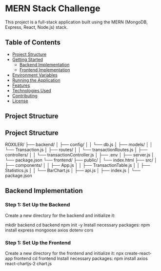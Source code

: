 # MERN Stack Challenge 

This project is a full-stack application built using the MERN (MongoDB, Express, React, Node.js) stack. 

## Table of Contents

- [Project Structure](#project-structure)
- [Getting Started](#getting-started)
  - [Backend Implementation](#backend-implementation)
  - [Frontend Implementation](#frontend-implementation)
- [Environment Variables](#environment-variables)
- [Running the Application](#running-the-application)
- [Features](#features)
- [Technologies Used](#technologies-used)
- [Contributing](#contributing)
- [License](#license)

## Project Structure
## Project Structure
ROXILER/
├── backend/
│   ├── config/
│   │   └── db.js
│   ├── models/
│   │   └── Transaction.js
│   ├── routes/
│   │   └── transactionRoutes.js
│   ├── controllers/
│   │   └── transactionController.js
│   ├── .env
│   ├── server.js
│   └── package.json
└── frontend/
    ├── public/
    │   └── index.html
    ├── src/
    │   ├── components/
    │   │   ├── App.js
    │   │   ├── TransactionTable.js
    │   │   ├── Statistics.js
    │   │   └── BarChart.js
    │   ├── api.js
    │   ├── index.js
    │   └── package.json


## Backend Implementation
### Step 1: Set Up the Backend
Create a new directory for the backend and initialize it:

mkdir backend
cd backend
npm init -y
Install necessary packages:
npm install express mongoose axios dotenv cors

### Step 1: Set Up the Frontend
Create a new directory for the frontend and initialize it:
npx create-react-app frontend
cd frontend
Install necessary packages:
npm install axios react-chartjs-2 chart.js
